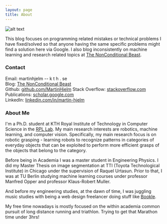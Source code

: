 ```yaml
---
layout: page
title: About
---
```


![alt text](../me.png "Its me!")

This blog focuses on programming related mistakes or technical problems I have fixed/solved so that anyone having the same specific problems might find a solution here via Google. I also blog inconsistently on machine learning and research related topics at [The NonConditional Beast](http://nonconditional.com).

### Contact
Email: martinhjelm -- k t h . se  
Blog: [The NonConditional Beast](http://nonconditional.com)  
Github: [github.com/MartinHjelm](https://github.com/MartinHjelm)
Stack Overflow: [stackoverflow.com](https://stackoverflow.com/users/27943/)  
Publications: [scholar.google.com](https://scholar.google.com.co/citations?user=qdUckccAAAAJ&hl=en)  
LinkedIn: [linkedin.com/in/martin-hjelm](https://www.linkedin.com/in/martin-hjelm)

### About Me
I'm a Ph.D. student at KTH Royal Institute of Technology in Computer Science in the [RPL Lab](http://www.kth.se/rpl). My main research interests are robotics, machine learning, and computer vision. Specifically, my main research focus is on robotic grasping - learning robots to recognize patterns in categories of everyday objects that can be exploited to perform more efficient grasps of the objects that belong to the category.

Before being in Academia I was a master student in Engineering Physics. I did my Master Thesis on image segmentation at TTI (Toyota Technological Institute) in Chicago under the supervision of Raquel Urtasun. Prior to that, I was at TU Berlin studying machine learning courses under professor Manfred Opper and professor Klaus-Robert Muller.

And before my engineering studies, at the dawn of time, I was juggling music studies with being a web design freelancer doing stuff like [Bookle](http://www.bookle.se).

My free time nowadays is mostly focused on the within academia common pursuit of long distance running and triathlon. Trying to get that Marathon time under 3hrs!
